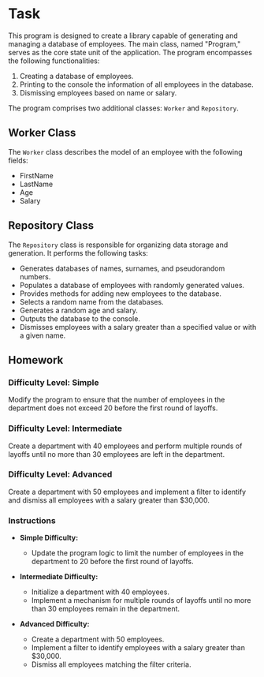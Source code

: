 # **Task**

This program is designed to create a library capable of generating and managing a database of employees. The main class, named "Program," serves as the core state unit of the application. The program encompasses the following functionalities:

1. Creating a database of employees.
2. Printing to the console the information of all employees in the database.
3. Dismissing employees based on name or salary.

The program comprises two additional classes: `Worker` and `Repository`.

## Worker Class

The `Worker` class describes the model of an employee with the following fields:

- FirstName
- LastName
- Age
- Salary

## Repository Class

The `Repository` class is responsible for organizing data storage and generation. It performs the following tasks:

- Generates databases of names, surnames, and pseudorandom numbers.
- Populates a database of employees with randomly generated values.
- Provides methods for adding new employees to the database.
- Selects a random name from the databases.
- Generates a random age and salary.
- Outputs the database to the console.
- Dismisses employees with a salary greater than a specified value or with a given name.

## **Homework**

### **Difficulty Level: Simple**

Modify the program to ensure that the number of employees in the department does not exceed 20 before the first round of layoffs.

### **Difficulty Level: Intermediate**

Create a department with 40 employees and perform multiple rounds of layoffs until no more than 30 employees are left in the department.

### **Difficulty Level: Advanced**

Create a department with 50 employees and implement a filter to identify and dismiss all employees with a salary greater than $30,000.

### **Instructions**

- **Simple Difficulty:**
  - Update the program logic to limit the number of employees in the department to 20 before the first round of layoffs.
  
- **Intermediate Difficulty:**
  - Initialize a department with 40 employees.
  - Implement a mechanism for multiple rounds of layoffs until no more than 30 employees remain in the department.

- **Advanced Difficulty:**
  - Create a department with 50 employees.
  - Implement a filter to identify employees with a salary greater than $30,000.
  - Dismiss all employees matching the filter criteria.
